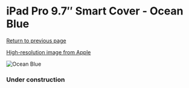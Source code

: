 # iPad Pro 9.7″ Smart Cover - Ocean Blue

[Return to previous page](/ipad_pro97)

[High-resolution image from Apple](https://store.storeimages.cdn-apple.com/8756/as-images.apple.com/is/MN462?wid=4500&hei=4500&fmt=png)

<div style="width: 384px"><img src="/everyphone/MN462.png" alt="Ocean Blue"></div>

### Under construction
